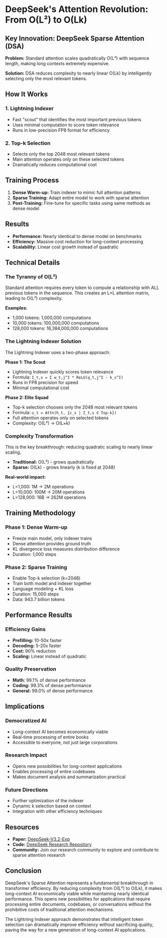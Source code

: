 # DeepSeek's Attention Revolution: From O(L²) to O(Lk)

## Key Innovation: DeepSeek Sparse Attention (DSA)

**Problem:** Standard attention scales quadratically O(L²) with sequence length, making long contexts extremely expensive.

**Solution:** DSA reduces complexity to nearly linear O(Lk) by intelligently selecting only the most relevant tokens.

## How It Works

### 1. Lightning Indexer
- Fast "scout" that identifies the most important previous tokens
- Uses minimal computation to score token relevance
- Runs in low-precision FP8 format for efficiency

### 2. Top-k Selection
- Selects only the top 2048 most relevant tokens
- Main attention operates only on these selected tokens
- Dramatically reduces computational cost

## Training Process

1. **Dense Warm-up:** Train indexer to mimic full attention patterns
2. **Sparse Training:** Adapt entire model to work with sparse attention
3. **Post-Training:** Fine-tune for specific tasks using same methods as dense model

## Results

- **Performance:** Nearly identical to dense model on benchmarks
- **Efficiency:** Massive cost reduction for long-context processing
- **Scalability:** Linear cost growth instead of quadratic

## Technical Details

### The Tyranny of O(L²)

Standard attention requires every token to compute a relationship with ALL previous tokens in the sequence. This creates an L×L attention matrix, leading to O(L²) complexity.

**Examples:**
- 1,000 tokens: 1,000,000 computations
- 10,000 tokens: 100,000,000 computations  
- 128,000 tokens: 16,384,000,000 computations

### The Lightning Indexer Solution

The Lightning Indexer uses a two-phase approach:

**Phase 1: The Scout**
- Lightning Indexer quickly scores token relevance
- Formula: `I_t,s = Σ w_t,j^I * ReLU(q_t,j^I ⋅ k_s^I)`
- Runs in FP8 precision for speed
- Minimal computational cost

**Phase 2: Elite Squad**
- Top-k selection chooses only the 2048 most relevant tokens
- Formula: `u_t = Attn(h_t, {c_s | I_t,s ∈ Top-k})`
- Full attention operates only on selected tokens
- Complexity: O(L²) → O(L×k)

### Complexity Transformation

This is the key breakthrough: reducing quadratic scaling to nearly linear scaling.

- **Traditional:** O(L²) - grows quadratically
- **Sparse:** O(Lk) - grows linearly (k is fixed at 2048)

**Real-world impact:**
- L=1,000: 1M → 2M operations
- L=10,000: 100M → 20M operations
- L=128,000: 16B → 262M operations

## Training Methodology

### Phase 1: Dense Warm-up
- Freeze main model, only indexer trains
- Dense attention provides ground truth
- KL divergence loss measures distribution difference
- Duration: 1,000 steps

### Phase 2: Sparse Training
- Enable Top-k selection (k=2048)
- Train both model and indexer together
- Language modeling + KL loss
- Duration: 15,000 steps
- Data: 943.7 billion tokens

## Performance Results

### Efficiency Gains
- **Prefilling:** 10-50x faster
- **Decoding:** 5-20x faster
- **Cost:** 90% reduction
- **Scaling:** Linear instead of quadratic

### Quality Preservation
- **Math:** 99.1% of dense performance
- **Coding:** 99.3% of dense performance
- **General:** 99.0% of dense performance

## Implications

### Democratized AI
- Long-context AI becomes economically viable
- Real-time processing of entire books
- Accessible to everyone, not just large corporations

### Research Impact
- Opens new possibilities for long-context applications
- Enables processing of entire codebases
- Makes document analysis and summarization practical

### Future Directions
- Further optimization of the indexer
- Dynamic k selection based on context
- Integration with other efficiency techniques

## Resources

- **Paper:** [DeepSeek-V3.2-Exp](https://github.com/deepseek-ai/DeepSeek-V3.2-Exp/blob/main/DeepSeek_V3_2.pdf)
- **Code:** [DeepSeek Research Repository](https://github.com/deepseek-ai/DeepSeek-V3.2-Exp)
- **Community:** Join our research community to explore and contribute to sparse attention research

## Conclusion

DeepSeek's Sparse Attention represents a fundamental breakthrough in transformer efficiency. By reducing complexity from O(L²) to O(Lk), it makes long-context AI economically viable while maintaining nearly identical performance. This opens new possibilities for applications that require processing entire documents, codebases, or conversations without the prohibitive costs of traditional attention mechanisms.

The Lightning Indexer approach demonstrates that intelligent token selection can dramatically improve efficiency without sacrificing quality, paving the way for a new generation of long-context AI applications.
